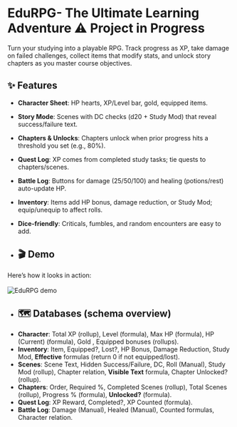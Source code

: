 # EduRPG- The Ultimate Learning Adventure ⚠️ Project in Progress
Turn your studying into a playable RPG. Track progress as XP, take damage on failed challenges, collect items that modify stats, and unlock story chapters as you master course objectives.

## ✨ Features
- **Character Sheet**: HP hearts, XP/Level bar, gold, equipped items.
- **Story Mode**: Scenes with DC checks (d20 + Study Mod) that reveal success/failure text.
- **Chapters & Unlocks**: Chapters unlock when prior progress hits a threshold you set (e.g., 80%).
- **Quest Log**: XP comes from completed study tasks; tie quests to chapters/scenes.
- **Battle Log**: Buttons for damage (25/50/100) and healing (potions/rest) auto-update HP.
- **Inventory**: Items add HP bonus, damage reduction, or Study Mod; equip/unequip to affect rolls.
- **Dice-friendly**: Criticals, fumbles, and random encounters are easy to add.
  
- ## 🎬 Demo
Here’s how it looks in action:
<br></br>
![EduRPG demo](docs/screenshots/rpgdemo.gif)

- ## 🗺️ Databases (schema overview)
- **Character**: Total XP (rollup), Level (formula), Max HP (formula), HP (Current) (formula), Gold , Equipped bonuses (rollups).
- **Inventory**: Item, Equipped?, Lost?, HP Bonus, Damage Reduction, Study Mod, **Effective** formulas (return 0 if not equipped/lost).
- **Scenes**: Scene Text, Hidden Success/Failure, DC, Roll (Manual), Study Mod (rollup), Chapter relation, **Visible Text** formula, Chapter Unlocked? (rollup).
- **Chapters**: Order, Required %, Completed Scenes (rollup), Total Scenes (rollup), Progress % (formula), **Unlocked?** (formula).
- **Quest Log**: XP Reward, Completed?, XP Counted (formula).
- **Battle Log**: Damage (Manual), Healed (Manual), Counted formulas, Character relation.
